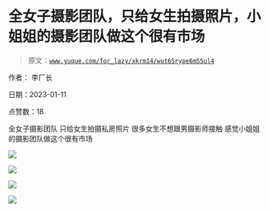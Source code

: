 # 全女子摄影团队，只给女生拍摄照片，小姐姐的摄影团队做这个很有市场

> 原文：[`www.yuque.com/for_lazy/xkrm14/wut65rype6m55ul4`](https://www.yuque.com/for_lazy/xkrm14/wut65rype6m55ul4)

作者： 李厂长 

日期：2023-01-11 

点赞数：18 

全女子摄影团队 只给女生拍摄私房照片 很多女生不想跟男摄影师接触 感觉小姐姐的摄影团队做这个很有市场 

![](img/a8106023edaba7fdf0849090e8fc9a57.png) 

![](img/57e9144a6b615a8a956ae13264b8ad5c.png) 

![](img/b1ce4cd212ac3f5d27999dfd54f9cbd0.png) 

![](img/998bebc63c325f80c76e1e0deee8edab.png) 

